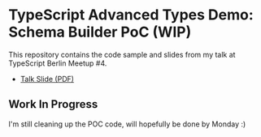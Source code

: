 # TypeScript Advanced Types Demo: Schema Builder PoC (WIP)

This repository contains the code sample and slides from my talk at TypeScript Berlin Meetup #4.

- [Talk Slide (PDF)](./slides/Talk.pdf)

## Work In Progress

I'm still cleaning up the POC code, will hopefully be done by Monday :)
